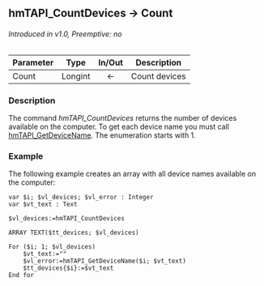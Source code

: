 ## hmTAPI_CountDevices → Count
###### Introduced in v1.0, Preemptive: no

|Parameter|Type|In/Out|Description
|---|---|:---:|---
|Count|Longint|←|Count devices

### Description
The command *hmTAPI_CountDevices* returns the number of devices available on the computer. To get each device name you must call [hmTAPI_GetDeviceName](hmTAPI_GetDeviceName.md). The enumeration starts with 1.

### Example
The following example creates an array with all device names available on the computer:

```4d
var $i; $vl_devices; $vl_error : Integer
var $vt_text : Text

$vl_devices:=hmTAPI_CountDevices

ARRAY TEXT($tt_devices; $vl_devices)

For ($i; 1; $vl_devices)
	$vt_text:=""
	$vl_error:=hmTAPI_GetDeviceName($i; $vt_text)
	$tt_devices{$i}:=$vt_text
End for 
```
